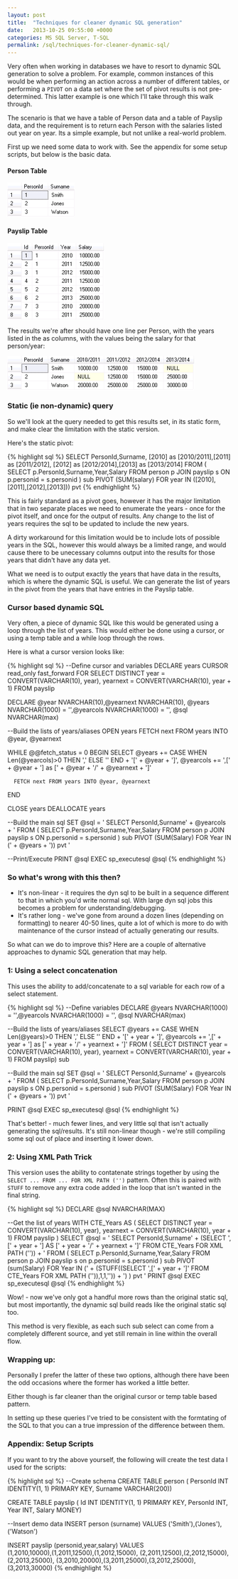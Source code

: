 ```yaml
---
layout: post
title:  "Techniques for cleaner dynamic SQL generation"
date:   2013-10-25 09:55:00 +0000
categories: MS SQL Server, T-SQL
permalink: /sql/techniques-for-cleaner-dynamic-sql/
---
```


Very often when working in databases we have to resort to dynamic SQL generation to solve a problem. For example, common instances of this would be when performing an action across a number of different tables, or performing a `PIVOT` on a data set where the set of pivot results is not pre-determined. This latter example is one which I'll take through this walk through.

The scenario is that we have a table of Person data and a table of Payslip data, and the requirement is to return each Person with the salaries listed out year on year. Its a simple example, but not unlike a real-world problem.

First up we need some data to work with. See the appendix for some setup scripts, but below is the basic data.

#### Person Table

<img src="/assets/dynsql_person_table.png" alt="Person Table Data">

#### Payslip Table

<img src="/assets/dynsql_payslip_table.png" alt="Payslip Table Data">

The results we're after should have one line per Person, with the years listed in the as columns, with the values being the salary for that person/year:

<img src="/assets/dynsql_results.png" alt="Pivot Results">

### Static (ie non-dynamic) query

So we'll look at the query needed to get this results set, in its static form, and make clear the limitation with the static version.

Here's the static pivot:

{% highlight sql %}
SELECT PersonId,Surname,
       [2010] as [2010/2011],[2011] as [2011/2012],
       [2012] as [2012/2014],[2013] as [2013/2014]
FROM   (
    SELECT p.PersonId,Surname,Year,Salary
    FROM   person p
           JOIN payslip s ON p.personid = s.personid
   ) sub
   PIVOT (SUM(salary)
         FOR year IN ([2010],[2011],[2012],[2013])) pvt
{% endhighlight %}


This is fairly standard as a pivot goes, however it has the major limitation that in two separate places we need to enumerate the years - once for the pivot itself, and once for the output of results. Any change to the list of years requires the sql to be updated to include the new years.

A dirty workaround for this limitation would be to include lots of possible years in the SQL, however this would always be a limited range, and would cause there to be unecessary columns output into the results for those years that didn't have any data yet.

What we need is to output exactly the years that have data in the results, which is where the dynamic SQL is useful. We can generate the list of years in the pivot from the years that have entries in the Payslip table.

### Cursor based dynamic SQL

Very often, a piece of dynamic SQL like this would be generated using a loop through the list of years. This would either be done using a cursor, or using a temp table and a while loop through the rows.

Here is what a cursor version looks like:

{% highlight sql %}
--Define cursor and variables
DECLARE years CURSOR read_only fast_forward FOR
SELECT DISTINCT 
    year = CONVERT(VARCHAR(10), year),
    yearnext = CONVERT(VARCHAR(10), year + 1) 
FROM payslip

DECLARE @year NVARCHAR(10),@yearnext NVARCHAR(10),
        @years NVARCHAR(1000) = '',@yearcols NVARCHAR(1000) = '', 
        @sql NVARCHAR(max)

--Build the lists of years/aliases
OPEN years
FETCH next FROM years INTO @year, @yearnext

WHILE @@fetch_status = 0
    BEGIN
        SELECT 
            @years += CASE WHEN Len(@yearcols)&gt;0 THEN ',' ELSE '' END 
                      + '[' + @year + ']',
            @yearcols += ',[' + @year + '] as [' + @year + '/' + @yearnext + ']'

      FETCH next FROM years INTO @year, @yearnext
  END

CLOSE years
DEALLOCATE years

--Build the main sql
SET @sql = '
SELECT
    PersonId,Surname' + @yearcols + '
FROM
    (
        SELECT p.PersonId,Surname,Year,Salary
        FROM person p
        JOIN payslip s ON p.personid = s.personid
    ) sub
    PIVOT (SUM(Salary) FOR Year IN (' + @years + ')) pvt
'

--Print/Execute
PRINT @sql
EXEC sp_executesql @sql
{% endhighlight %}

### So what's wrong with this then?

- It's non-linear - it requires the dyn sql to be built in a sequence different to that in which you'd write normal sql. With large dyn sql jobs this becomes a problem for understanding/debugging.
- It's rather long - we've gone from around a dozen lines (depending on formatting) to nearer 40-50 lines, quite a lot of which is more to do with maintenance of the cursor instead of actually generating our results.

So what can we do to improve this? Here are a couple of alternative approaches to dynamic SQL generation that may help.

### 1: Using a select concatenation

This uses the ability to add/concatenate to a sql variable for each row of a select statement.

{% highlight sql %}
--Define variables
DECLARE @years NVARCHAR(1000) = '',@yearcols NVARCHAR(1000) = '', 
        @sql NVARCHAR(max)

--Build the lists of years/aliases
SELECT @years += CASE WHEN Len(@years)&gt;0 THEN ',' ELSE '' END 
                 + '[' + year + ']',
       @yearcols += ',[' + year + '] as [' + year + '/' + yearnext + ']'
FROM   (
    SELECT DISTINCT 
        year = CONVERT(VARCHAR(10), year), 
        yearnext = CONVERT(VARCHAR(10), year + 1) 
    FROM payslip) sub

--Build the main sql
SET @sql = '
    SELECT
        PersonId,Surname' + @yearcols + '
    FROM
        (
            SELECT p.PersonId,Surname,Year,Salary
            FROM person p
            JOIN payslip s ON p.personid = s.personid
        ) sub
        PIVOT (SUM(Salary) FOR Year IN (' + @years + ')) pvt
    '

PRINT @sql
EXEC sp_executesql @sql
{% endhighlight %}

That's better! - much fewer lines, and very little sql that isn't actually generating the sql/results. It's still non-linear though - we're still compiling some sql out of place and inserting it lower down.

### 2: Using XML Path Trick

This version uses the ability to contatenate strings together by using the `SELECT ... FROM ... FOR XML PATH ('')` pattern. Often this is paired with `STUFF` to remove any extra code added in the loop that isn't wanted in the final string.

{% highlight sql %}
DECLARE @sql NVARCHAR(MAX)

--Get the list of years
WITH CTE_Years AS (
    SELECT DISTINCT 
        year = CONVERT(VARCHAR(10), year), 
        yearnext = CONVERT(VARCHAR(10), year + 1) 
    FROM payslip
)
SELECT @sql = '
    SELECT
        PersonId,Surname' 
            + (SELECT ',[' + year + '] AS [' + year + '/' + yearnext + ']' 
              FROM CTE_Years FOR XML PATH ('')) + '
    FROM
        (
            SELECT p.PersonId,Surname,Year,Salary
            FROM person p
            JOIN payslip s on p.personid = s.personid
        ) sub
        PIVOT (sum(Salary) FOR Year IN (' 
            + (STUFF((SELECT ',[' + year + ']' 
               FROM CTE_Years FOR XML PATH ('')),1,1,'')) + ')
        ) pvt
    '
PRINT @sql
EXEC sp_executesql @sql
{% endhighlight %}

Wow! - now we've only got a handful more rows than the original static sql, but most importantly, the dynamic sql build reads like the original static sql too.

This method is very flexible, as each such sub select can come from a completely different source, and yet still remain in line within the overall flow.

### Wrapping up:

Personally I prefer the latter of these two options, although there have been the odd occasions where the former has worked a little better.

Either though is far cleaner than the original cursor or temp table based pattern.

In setting up these queries I've tried to be consistent with the formtating of the SQL to that you can a true impression of the difference between them.

### Appendix: Setup Scripts

If you want to try the above yourself, the following will create the test data I used for the scripts:

{% highlight sql %}
--Create schema
CREATE TABLE person (
    PersonId INT IDENTITY(1, 1) PRIMARY KEY,
    Surname  VARCHAR(200))

CREATE TABLE payslip (
    Id INT IDENTITY(1, 1) PRIMARY KEY,
    PersonId INT,
    Year INT,
    Salary MONEY)

--Insert demo data
INSERT person (surname) VALUES ('Smith'),('Jones'),('Watson')

INSERT payslip (personid,year,salary)
VALUES  
(1,2010,10000),(1,2011,12500),(1,2012,15000),
(2,2011,12500),(2,2012,15000),(2,2013,25000),
(3,2010,20000),(3,2011,25000),(3,2012,25000),(3,2013,30000)
{% endhighlight %}
